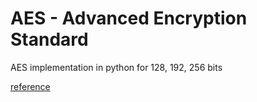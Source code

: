# AES - Advanced Encryption Standard

AES implementation in python for 128, 192, 256 bits

[reference](https://nvlpubs.nist.gov/nistpubs/FIPS/NIST.FIPS.197.pdf) 
